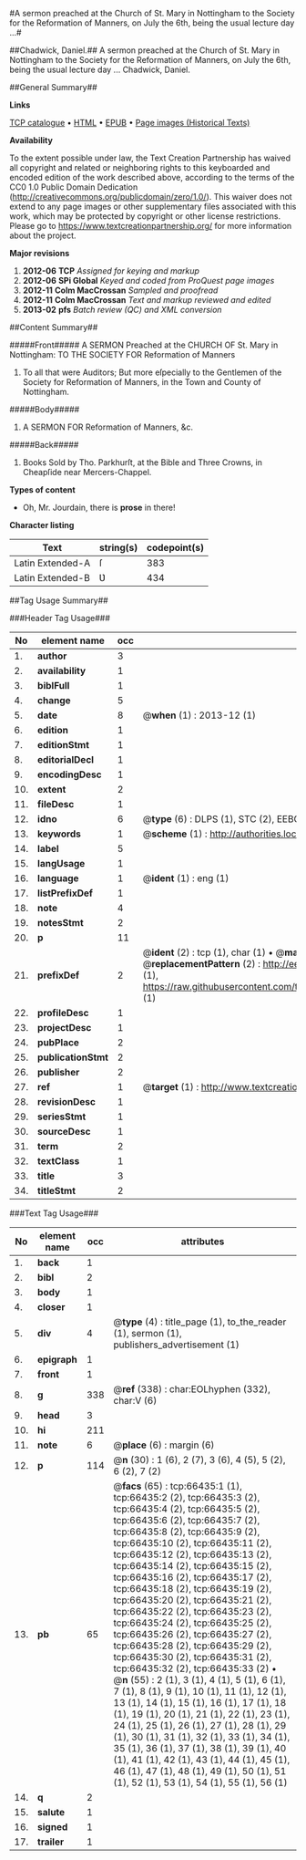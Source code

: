 #A sermon preached at the Church of St. Mary in Nottingham to the Society for the Reformation of Manners, on July the 6th, being the usual lecture day ...#

##Chadwick, Daniel.##
A sermon preached at the Church of St. Mary in Nottingham to the Society for the Reformation of Manners, on July the 6th, being the usual lecture day ...
Chadwick, Daniel.

##General Summary##

**Links**

[TCP catalogue](http://www.ota.ox.ac.uk/tcp/)  • 
[HTML](http://tei.it.ox.ac.uk/tcp/Texts-HTML/free/A31/A31547.html)  • 
[EPUB](http://tei.it.ox.ac.uk/tcp/Texts-EPUB/free/A31/A31547.epub) • 
[Page images (Historical Texts)](https://historicaltexts.jisc.ac.uk/eebo-12730279e)

**Availability**

To the extent possible under law, the Text Creation Partnership has waived all copyright and related or neighboring rights to this keyboarded and encoded edition of the work described above, according to the terms of the CC0 1.0 Public Domain Dedication (http://creativecommons.org/publicdomain/zero/1.0/). This waiver does not extend to any page images or other supplementary files associated with this work, which may be protected by copyright or other license restrictions. Please go to https://www.textcreationpartnership.org/ for more information about the project.

**Major revisions**

1. __2012-06__ __TCP__ *Assigned for keying and markup*
1. __2012-06__ __SPi Global__ *Keyed and coded from ProQuest page images*
1. __2012-11__ __Colm MacCrossan__ *Sampled and proofread*
1. __2012-11__ __Colm MacCrossan__ *Text and markup reviewed and edited*
1. __2013-02__ __pfs__ *Batch review (QC) and XML conversion*

##Content Summary##

#####Front#####
A SERMON Preached at the CHURCH OF St. Mary in Nottingham: TO THE SOCIETY FOR Reformation of Manners
1. To all that were Auditors; But more eſpecially to the Gentlemen of the Society for Reformation of Manners, in the Town and County of Nottingham.

#####Body#####

1. A SERMON FOR Reformation of Manners, &c.

#####Back#####

1. Books Sold by Tho. Parkhurſt, at the Bible and Three Crowns, in Cheapſide near Mercers-Chappel.

**Types of content**

  * Oh, Mr. Jourdain, there is **prose** in there!

**Character listing**


|Text|string(s)|codepoint(s)|
|---|---|---|
|Latin Extended-A|ſ|383|
|Latin Extended-B|Ʋ|434|

##Tag Usage Summary##

###Header Tag Usage###

|No|element name|occ|attributes|
|---|---|---|---|
|1.|__author__|3||
|2.|__availability__|1||
|3.|__biblFull__|1||
|4.|__change__|5||
|5.|__date__|8| @__when__ (1) : 2013-12 (1)|
|6.|__edition__|1||
|7.|__editionStmt__|1||
|8.|__editorialDecl__|1||
|9.|__encodingDesc__|1||
|10.|__extent__|2||
|11.|__fileDesc__|1||
|12.|__idno__|6| @__type__ (6) : DLPS (1), STC (2), EEBO-CITATION (1), OCLC (1), VID (1)|
|13.|__keywords__|1| @__scheme__ (1) : http://authorities.loc.gov/ (1)|
|14.|__label__|5||
|15.|__langUsage__|1||
|16.|__language__|1| @__ident__ (1) : eng (1)|
|17.|__listPrefixDef__|1||
|18.|__note__|4||
|19.|__notesStmt__|2||
|20.|__p__|11||
|21.|__prefixDef__|2| @__ident__ (2) : tcp (1), char (1)  •  @__matchPattern__ (2) : ([0-9\-]+):([0-9IVX]+) (1), (.+) (1)  •  @__replacementPattern__ (2) : http://eebo.chadwyck.com/downloadtiff?vid=$1&page=$2 (1), https://raw.githubusercontent.com/textcreationpartnership/Texts/master/tcpchars.xml#$1 (1)|
|22.|__profileDesc__|1||
|23.|__projectDesc__|1||
|24.|__pubPlace__|2||
|25.|__publicationStmt__|2||
|26.|__publisher__|2||
|27.|__ref__|1| @__target__ (1) : http://www.textcreationpartnership.org/docs/. (1)|
|28.|__revisionDesc__|1||
|29.|__seriesStmt__|1||
|30.|__sourceDesc__|1||
|31.|__term__|2||
|32.|__textClass__|1||
|33.|__title__|3||
|34.|__titleStmt__|2||


###Text Tag Usage###

|No|element name|occ|attributes|
|---|---|---|---|
|1.|__back__|1||
|2.|__bibl__|2||
|3.|__body__|1||
|4.|__closer__|1||
|5.|__div__|4| @__type__ (4) : title_page (1), to_the_reader (1), sermon (1), publishers_advertisement (1)|
|6.|__epigraph__|1||
|7.|__front__|1||
|8.|__g__|338| @__ref__ (338) : char:EOLhyphen (332), char:V (6)|
|9.|__head__|3||
|10.|__hi__|211||
|11.|__note__|6| @__place__ (6) : margin (6)|
|12.|__p__|114| @__n__ (30) : 1 (6), 2 (7), 3 (6), 4 (5), 5 (2), 6 (2), 7 (2)|
|13.|__pb__|65| @__facs__ (65) : tcp:66435:1 (1), tcp:66435:2 (2), tcp:66435:3 (2), tcp:66435:4 (2), tcp:66435:5 (2), tcp:66435:6 (2), tcp:66435:7 (2), tcp:66435:8 (2), tcp:66435:9 (2), tcp:66435:10 (2), tcp:66435:11 (2), tcp:66435:12 (2), tcp:66435:13 (2), tcp:66435:14 (2), tcp:66435:15 (2), tcp:66435:16 (2), tcp:66435:17 (2), tcp:66435:18 (2), tcp:66435:19 (2), tcp:66435:20 (2), tcp:66435:21 (2), tcp:66435:22 (2), tcp:66435:23 (2), tcp:66435:24 (2), tcp:66435:25 (2), tcp:66435:26 (2), tcp:66435:27 (2), tcp:66435:28 (2), tcp:66435:29 (2), tcp:66435:30 (2), tcp:66435:31 (2), tcp:66435:32 (2), tcp:66435:33 (2)  •  @__n__ (55) : 2 (1), 3 (1), 4 (1), 5 (1), 6 (1), 7 (1), 8 (1), 9 (1), 10 (1), 11 (1), 12 (1), 13 (1), 14 (1), 15 (1), 16 (1), 17 (1), 18 (1), 19 (1), 20 (1), 21 (1), 22 (1), 23 (1), 24 (1), 25 (1), 26 (1), 27 (1), 28 (1), 29 (1), 30 (1), 31 (1), 32 (1), 33 (1), 34 (1), 35 (1), 36 (1), 37 (1), 38 (1), 39 (1), 40 (1), 41 (1), 42 (1), 43 (1), 44 (1), 45 (1), 46 (1), 47 (1), 48 (1), 49 (1), 50 (1), 51 (1), 52 (1), 53 (1), 54 (1), 55 (1), 56 (1)|
|14.|__q__|2||
|15.|__salute__|1||
|16.|__signed__|1||
|17.|__trailer__|1||

